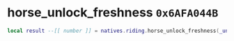 # horse_unlock_freshness `0x6AFA044B`

```lua
local result --[[ number ]] = natives.riding.horse_unlock_freshness(_unk0 --[[ number ]])
```